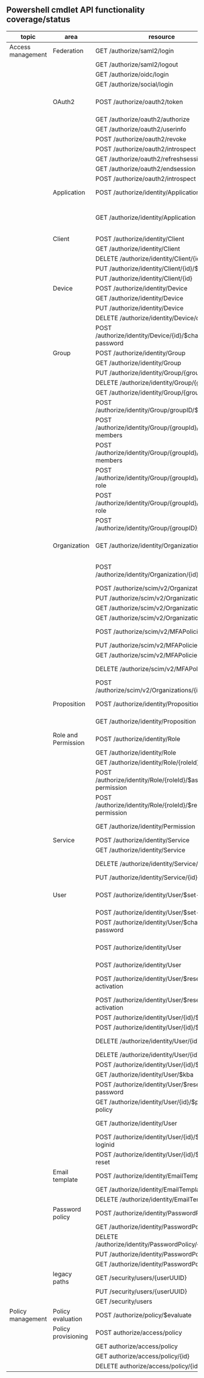 ## Powershell cmdlet API functionality coverage/status 
|topic|area|resource|version|Status|cmdlet(s)|Notes|
|-----|----|--------|-------|------|------|-----|
|Access management|Federation|GET /authorize/saml2/login|1|Future||
|||GET /authorize/saml2/logout|1|Future||
|||GET /authorize/oidc/login|1|Future||
|||GET /authorize/social/login|1|Future||
||OAuth2|POST /authorize/oauth2/token|2|Supported|Get-Headers, Get-TokenFromJWT|
|||GET /authorize/oauth2/authorize|2|Future||
|||GET /authorize/oauth2/userinfo|2|Supported|Get-UserInfo|
|||POST /authorize/oauth2/revoke|2|Future||
|||POST /authorize/oauth2/introspect|3|Supported|Get-Introspect|
|||GET /authorize/oauth2/refreshsession|2|Future||
|||GET /authorize/oauth2/endsession|2|Future||
|||POST /authorize/oauth2/introspect|3|Supported|Get-Introspect|
||Application|POST /authorize/identity/Application|1|Supported|Add-Application|
|||GET /authorize/identity/Application|1|Supported|Get-Application|Still need to implement by name| positionId and globalReferenceId
||Client|POST /authorize/identity/Client|1|Future||
|||GET /authorize/identity/Client|1|Future||
|||DELETE /authorize/identity/Client/{id}|1|Future||
|||PUT /authorize/identity/Client/{id}/$scopes|1|Future||
|||PUT /authorize/identity/Client/{id}|1|Future||
||Device|POST /authorize/identity/Device|1|Future||
|||GET /authorize/identity/Device|1|Future||
|||PUT /authorize/identity/Device|1|Future||
|||DELETE /authorize/identity/Device/deviceid|1|Future||
|||POST /authorize/identity/Device/{id}/$change-password|1|Future||
||Group|POST /authorize/identity/Group|1|Supported|Add-Group|
|||GET /authorize/identity/Group|1|Supported|Get-Groups|
|||PUT /authorize/identity/Group/{groupId}|1|Future||
|||DELETE /authorize/identity/Group/{groupId}|1|Supported|Remove-Group|
|||GET /authorize/identity/Group/{groupId}|1|Supported|Get-Group|
|||POST /authorize/identity/Group/groupID/$remove|1|Supported|Remove-GroupIdentity|
|||POST /authorize/identity/Group/{groupId}/$add-members|1|Supported|Set-GroupMember|
|||POST /authorize/identity/Group/{groupId}/$remove-members|1|Future||
|||POST /authorize/identity/Group/{groupId}/$assign-role|1|Supported|Set-GroupRole|
|||POST /authorize/identity/Group/{groupId}/$remove-role|1|Supported|Clear-GroupRole|
|||POST /authorize/identity/Group/{groupID}/$assign|1|Supported|Set-GroupIdentity|
||Organization|GET /authorize/identity/Organization|1|No Support|-|no plans to support old API|
|||POST /authorize/identity/Organization/{id}/$mfa|1|No Support|-|no plans to support old API|
|||POST /authorize/scim/v2/Organizations|2|Supported|Add-Org|
|||PUT /authorize/scim/v2/Organizations/{id}|2|Supported|Set-Org|
|||GET /authorize/scim/v2/Organizations/{id}|2|Supported|Get-Org|
|||GET /authorize/scim/v2/Organizations|2|Supported|Get-Orgs|
|||POST /authorize/scim/v2/MFAPolicies|2|Supported|Add-MFAPolicy|
|||PUT /authorize/scim/v2/MFAPolicies/{id}|2|Supported|Set-MFAPolicy|
|||GET /authorize/scim/v2/MFAPolicies/{id}|2|Supported|Get-MFAPolicy|
|||DELETE /authorize/scim/v2/MFAPolicies/{id}|2|Supported|Remove-MFAPolicy|
|||POST /authorize/scim/v2/Organizations/{id}/status|2|Supported|Set-Org|
||Proposition|POST /authorize/identity/Proposition|1|Supported|Add-Proposition|
|||GET /authorize/identity/Proposition|1|Supported|Get-Proposition|
||Role and Permission|POST /authorize/identity/Role|1|Supported|Add-Role|
|||GET /authorize/identity/Role|1|Supported|Get-Roles|
|||GET /authorize/identity/Role/{roleId}|1|Supported|Get-Role|
|||POST /authorize/identity/Role/{roleId}/$assign-permission|1|Supported|Add-Permissions|
|||POST /authorize/identity/Role/{roleId}/$remove-permission|1|Supported|Remove-Permissions|
|||GET /authorize/identity/Permission|1|Supported|Get-Permissions|
||Service|POST /authorize/identity/Service|1|Supported|Add-Service|
|||GET /authorize/identity/Service|1|Supported|Get-Service|
|||DELETE /authorize/identity/Service/{id}|1|Supported|Remove-Service|
|||PUT /authorize/identity/Service/{id}/$scopes|1|Future||
||User|POST /authorize/identity/User/$set-password|1|No Support|-|no plans to support old API|
|||POST /authorize/identity/User/$set-password|2|Future||
|||POST /authorize/identity/User/$change-password|1|Future||
|||POST /authorize/identity/User|1|No Support|-|no plans to support old API|
|||POST /authorize/identity/User|2|Supported|Add-User|
|||POST /authorize/identity/User/$resend-activation|1|No Support|-|no plans to support old API|
|||POST /authorize/identity/User/$resend-activation|2|Future||
|||POST /authorize/identity/User/{id}/$mfa|1|Future||
|||POST /authorize/identity/User/{id}/$unlock|1|Future||
|||DELETE /authorize/identity/User/{id}|1|No Suppprt|no plans to support old API|
|||DELETE /authorize/identity/User/{id}|2|Supported|Remove-User|
|||POST /authorize/identity/User/{id}/$kba|1|Future||
|||GET /authorize/identity/User/$kba|1|Future||
|||POST /authorize/identity/User/$reset-password|1|Future||
|||GET /authorize/identity/User/{id}/$password-policy|1|Future||
|||GET /authorize/identity/User|2|Supported|Get-User,Get-Users|
|||POST /authorize/identity/User/{id}/$change-loginid|2|Future||
|||POST /authorize/identity/User/{id}/$mfa-reset|2|Future||
||Email template|POST /authorize/identity/EmailTemplate|1|Future||
|||GET /authorize/identity/EmailTemplate|1|Future||
|||DELETE /authorize/identity/EmailTemplate/{id}|1|Future||
||Password policy|POST /authorize/identity/PasswordPolicy|1|Future||
|||GET /authorize/identity/PasswordPolicy|1|Future||
|||DELETE /authorize/identity/PasswordPolicy/{id}|1|Future||
|||PUT /authorize/identity/PasswordPolicy/{id}|1|Future||
|||GET /authorize/identity/PasswordPolicy/{id}|1|Future||
||legacy paths|GET /security/users/{userUUID}|1|Future||
|||PUT /security/users/{userUUID}|1|Future||
|||GET /security/users|1|Future||
|Policy management|Policy evaluation|POST /authorize/policy/$evaluate|3|Supported|Get-Evaluate|
||Policy provisioning|POST authorize/access/policy|1|Future||
|||GET authorize/access/policy|1|Future||
|||GET authorize/access/policy/{id}|1|Future||
|||DELETE authorize/access/policy/{id}|1|Future||

